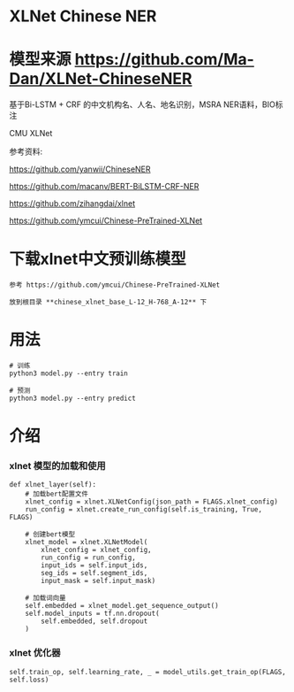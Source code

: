 # XLNet Chinese NER
# 模型来源 https://github.com/Ma-Dan/XLNet-ChineseNER
基于Bi-LSTM + CRF 的中文机构名、人名、地名识别，MSRA NER语料，BIO标注

CMU XLNet

参考资料: 

https://github.com/yanwii/ChineseNER

https://github.com/macanv/BERT-BiLSTM-CRF-NER
      
https://github.com/zihangdai/xlnet
      
https://github.com/ymcui/Chinese-PreTrained-XLNet

# 下载xlnet中文预训练模型
    参考 https://github.com/ymcui/Chinese-PreTrained-XLNet

    放到根目录 **chinese_xlnet_base_L-12_H-768_A-12** 下

# 用法

    # 训练
    python3 model.py --entry train

    # 预测
    python3 model.py --entry predict

# 介绍

### xlnet 模型的加载和使用

    def xlnet_layer(self):
        # 加载bert配置文件
        xlnet_config = xlnet.XLNetConfig(json_path = FLAGS.xlnet_config)
        run_config = xlnet.create_run_config(self.is_training, True, FLAGS)

        # 创建bert模型　
        xlnet_model = xlnet.XLNetModel(
            xlnet_config = xlnet_config,
            run_config = run_config,
            input_ids = self.input_ids,
            seg_ids = self.segment_ids,
            input_mask = self.input_mask)

        # 加载词向量
        self.embedded = xlnet_model.get_sequence_output()
        self.model_inputs = tf.nn.dropout(
            self.embedded, self.dropout
        )

### xlnet 优化器

    self.train_op, self.learning_rate, _ = model_utils.get_train_op(FLAGS, self.loss)
